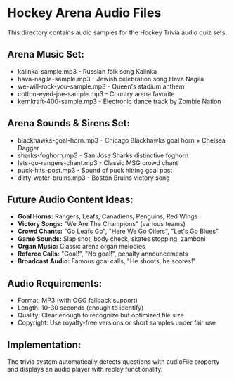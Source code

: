 # Hockey Arena Audio Files

This directory contains audio samples for the Hockey Trivia audio quiz sets.

## Arena Music Set:
- kalinka-sample.mp3 - Russian folk song Kalinka
- hava-nagila-sample.mp3 - Jewish celebration song Hava Nagila  
- we-will-rock-you-sample.mp3 - Queen's stadium anthem
- cotton-eyed-joe-sample.mp3 - Country arena favorite
- kernkraft-400-sample.mp3 - Electronic dance track by Zombie Nation

## Arena Sounds & Sirens Set:
- blackhawks-goal-horn.mp3 - Chicago Blackhawks goal horn + Chelsea Dagger
- sharks-foghorn.mp3 - San Jose Sharks distinctive foghorn
- lets-go-rangers-chant.mp3 - Classic MSG crowd chant
- puck-hits-post.mp3 - Sound of puck hitting goal post
- dirty-water-bruins.mp3 - Boston Bruins victory song

## Future Audio Content Ideas:
- **Goal Horns:** Rangers, Leafs, Canadiens, Penguins, Red Wings
- **Victory Songs:** "We Are The Champions" (various teams)
- **Crowd Chants:** "Go Leafs Go", "Here We Go Oilers", "Let's Go Blues"
- **Game Sounds:** Slap shot, body check, skates stopping, zamboni
- **Organ Music:** Classic arena organ melodies
- **Referee Calls:** "Goal!", "No goal!", penalty announcements
- **Broadcast Audio:** Famous goal calls, "He shoots, he scores!"

## Audio Requirements:
- Format: MP3 (with OGG fallback support)
- Length: 10-30 seconds (enough to identify)
- Quality: Clear enough to recognize but optimized file size
- Copyright: Use royalty-free versions or short samples under fair use

## Implementation:
The trivia system automatically detects questions with audioFile property and displays an audio player with replay functionality.
